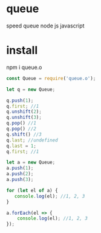 # queue
speed queue node js javascript

# install
npm i queue.o

```js
const Queue = require('queue.o');

let q = new Queue;

q.push(1);
q.first; //1
q.unshift(2);
q.unshift(3);
q.pop() //1
q.pop() //2
q.shift() //3
q.last; //undefined
q.last = 1;
q.first; //1

let a = new Queue;
a.push(1);
a.push(2);
a.push(3);

for (let el of a) {
   console.log(el); //1, 2, 3
}

a.forEach(el => {
    console.log(el); //1, 2, 3
});
```